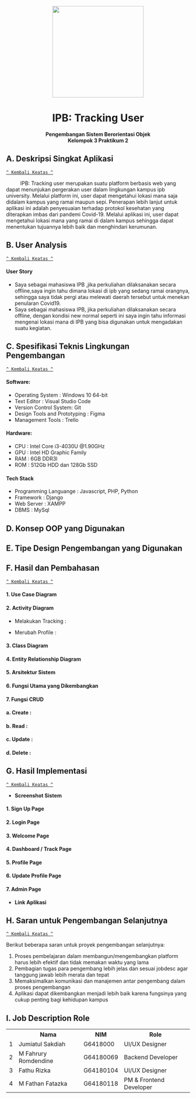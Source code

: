 <div align="center">
  <img src="https://upload.wikimedia.org/wikipedia/commons/1/15/Bogor_Agricultural_University_%28IPB%29_symbol.svg" width=250px>
  <br>
  <h1>IPB: Tracking User</h1>
  <b>Pengembangan Sistem Berorientasi Objek<br>
  Kelompok 3 Praktikum 2</b>
</div>


## A. Deskripsi Singkat Aplikasi
[`^ Kembali Keatas ^`](#)

&ensp;&ensp;&ensp;&ensp;&ensp; IPB: Tracking user merupakan suatu platform berbasis web yang dapat menunjukan pergerakan user dalam lingkungan kampus ipb university. Melalui platform ini, user dapat mengetahui lokasi mana saja didalam kampus yang ramai maupun sepi. Penerapan lebih lanjut untuk aplikasi ini adalah penyesuaian terhadap protokol kesehatan yang diterapkan imbas dari pandemi Covid-19. Melalui aplikasi ini, user dapat mengetahui lokasi mana yang ramai di dalam kampus sehingga dapat menentukan tujuannya lebih baik dan menghindari kerumunan.  


## B. User Analysis
[`^ Kembali Keatas ^`](#)

#### User Story

* Saya sebagai mahasiswa IPB ,jika perkuliahan dilaksanakan secara offline,saya ingin tahu dimana lokasi di ipb yang sedang ramai orangnya, sehingga saya tidak pergi atau melewati daerah tersebut untuk menekan penularan Covid19.
* Saya sebagai mahasiswa IPB, jika perkuliahan dilaksanakan secara offline, dengan kondisi new normal seperti ini saya ingin tahu informasi mengenai lokasi mana di IPB yang bisa digunakan untuk mengadakan suatu kegiatan.


## C. Spesifikasi Teknis Lingkungan Pengembangan
[`^ Kembali Keatas ^`](#)

#### Software:
* Operating System : Windows 10 64-bit
* Text Editor : Visual Studio Code
* Version Control System: Git
* Design Tools and Prototyping : Figma
* Management Tools : Trello
  
#### Hardware:
* CPU : Intel Core i3-4030U @1.90GHz
* GPU : Intel HD Graphic Family
* RAM : 6GB DDR3l
* ROM : 512Gb HDD dan 128Gb SSD

#### Tech Stack
* Programming Languange : Javascript, PHP, Python
* Framework : Django
* Web Server : XAMPP
* DBMS : MySql
 
## D. Konsep OOP yang Digunakan

## E. Tipe Design Pengembangan yang Digunakan
 
## F. Hasil dan Pembahasan
[`^ Kembali Keatas ^`](#)

  #### 1. Use Case Diagram 
  
  
  
  #### 2. Activity Diagram 
  * Melakukan Tracking :

  
  * Merubah Profile :

 
  #### 3. Class Diagram 
  
   
  
  #### 4. Entity Relationship Diagram
  
  
  
  #### 5. Arsitektur Sistem  
  
  
  
  #### 6. Fungsi Utama yang Dikembangkan 
  
  

  #### 7. Fungsi CRUD
  
  #### a. Create :
  
  #### b. Read :
  
  #### c. Update :
  
  #### d. Delete :


## G. Hasil Implementasi
[`^ Kembali Keatas ^`](#)
  * <b>Screenshot Sistem</b>

  #### 1. Sign Up Page
  
  
  #### 2. Login Page
  
  
  #### 3. Welcome Page 
 
 
  #### 4. Dashboard / Track Page
  
  
  #### 5. Profile Page
  
  #### 6. Update Profile Page
  
  #### 7. Admin Page
  

  * <b>Link Aplikasi</b>
    
## H. Saran untuk Pengembangan Selanjutnya
[`^ Kembali Keatas ^`](#)

Berikut beberapa saran untuk proyek pengembangan selanjutnya:
1. Proses pembelajaran dalam membangun/mengembangkan platform harus lebih efektif dan tidak memakan waktu yang lama
2. Pembagian tugas para pengembang lebih jelas dan sesuai jobdesc agar tanggung jawab lebih merata dan tepat
3. Memaksimalkan komunikasi dan manajemen antar pengembang dalam proses pengembangan
4. Aplikasi dapat dikembangkan menjadi lebih baik karena fungsinya yang cukup penting bagi kehidupan kampus


## I. Job Description Role

<table>
    <tr>
      <th></th>
      <th>Nama</th>
      <th>NIM</th>
      <th>Role</th>
    </tr>
    <tr>
      <td>1</td>
      <td>Jumiatul Sakdiah</td>
      <td>G6418000</td>
      <td>UI/UX Designer</td>
    </tr>
    <tr>
      <td>2</td>
      <td>M Fahrury Romdendine</td>
      <td>G64180069</td>
      <td>Backend Developer</td>
    </tr>
    <tr>
      <td>3</td>
      <td>Fathu Rizka</td>
      <td>G64180104</td>
      <td>UI/UX Designer</td>
    </tr>
    <tr>
      <td>4</td>
      <td>M Fathan Fatazka</td>
      <td>G64180118</td>
      <td>PM & Frontend Developer</td>
    </tr>
  </table>

